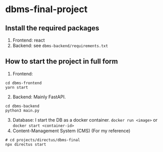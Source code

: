 # dbms-final-project
## Install the required packages 
1. Frontend: react 
2. Backend: see `dbms-backend/requirements.txt`

## How to start the project in full form

1. Frontend:
  ```
  cd dbms-frontend
  yarn start 
  ```
2. Backend:
  Mainly FastAPI. 
  ```
  cd dbms-backend
  python3 main.py 
  ```
3. Database: 
  I start the DB as a docker container. 
  ```docker run <image>```
  or 
  ```docker start <container-id>```
4. Content-Management System (CMS) (For my reference)
  ```
  # cd projects/directus/dbms-final
  npx directus start 
  ```
